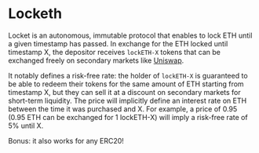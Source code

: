 # Locketh

Locket is an autonomous, immutable protocol that enables to lock ETH until a given timestamp has passed.
In exchange for the ETH locked until timestamp X, the depositor receives `lockETH-X` tokens that can be exchanged freely on secondary markets like [Uniswap](https://app.uniswap.org/).

It notably defines a risk-free rate: the holder of `lockETH-X` is guaranteed to be able to redeem their tokens for the same amount of ETH starting from timestamp X,
but they can sell it at a discount on secondary markets for short-term liquidity.
The price will implicitly define an interest rate on ETH between the time it was purchased and X.
For example, a price of 0.95 (0.95 ETH can be exchanged for 1 lockETH-X) will imply a risk-free rate of 5% until X.

Bonus: it also works for any ERC20!
